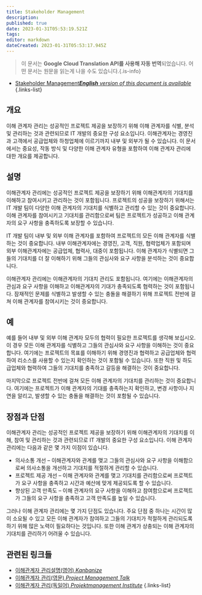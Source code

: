 ```yaml
---
title: Stakeholder Management
description: 
published: true
date: 2023-01-31T05:53:19.521Z
tags: 
editor: markdown
dateCreated: 2023-01-31T05:53:17.945Z
---
```


> 이 문서는 **Google Cloud Translation API를 사용해 자동 번역**되었습니다.
어떤 문서는 원문을 읽는게 나을 수도 있습니다.{.is-info}
- [Stakeholder Management***English** version of this document is available*](/en/Knowledge-base/Dictionary/stakeholder-management)
{.links-list}

  
  
## 개요
이해 관계자 관리는 성공적인 프로젝트 제공을 보장하기 위해 이해 관계자를 식별, 분석 및 관리하는 것과 관련되므로 IT 개발의 중요한 구성 요소입니다. 이해관계자는 경영진과 고객에서 공급업체와 하청업체에 이르기까지 내부 및 외부가 될 수 있습니다. 이 문서에서는 중요성, 작동 방식 및 다양한 이해 관계자 유형을 포함하여 이해 관계자 관리에 대한 개요를 제공합니다.

## 설명
이해관계자 관리에는 성공적인 프로젝트 제공을 보장하기 위해 이해관계자의 기대치를 이해하고 참여시키고 관리하는 것이 포함됩니다. 프로젝트의 성공을 보장하기 위해서는 IT 개발 팀이 다양한 이해 관계자의 기대치를 식별하고 관리할 수 있는 것이 중요합니다. 이해 관계자를 참여시키고 기대치를 관리함으로써 팀은 프로젝트가 성공하고 이해 관계자의 요구 사항을 충족하도록 보장할 수 있습니다.

IT 개발 팀이 내부 및 외부 이해 관계자를 포함하여 프로젝트의 모든 이해 관계자를 식별하는 것이 중요합니다. 내부 이해관계자에는 경영진, 고객, 직원, 협력업체가 포함되며 외부 이해관계자에는 공급업체, 협력사, 대중이 포함됩니다. 이해 관계자가 식별되면 그들의 기대치를 더 잘 이해하기 위해 그들의 관심사와 요구 사항을 분석하는 것이 중요합니다.

이해관계자 관리에는 이해관계자의 기대치 관리도 포함됩니다. 여기에는 이해관계자의 관심과 요구 사항을 이해하고 이해관계자의 기대가 충족되도록 협력하는 것이 포함됩니다. 잠재적인 문제를 식별하고 발생할 수 있는 충돌을 해결하기 위해 프로젝트 전반에 걸쳐 이해 관계자를 참여시키는 것이 중요합니다.

## 예
예를 들어 내부 및 외부 이해 관계자 모두의 협력이 필요한 프로젝트를 생각해 보십시오. 이 경우 모든 이해 관계자를 식별하고 그들의 관심사와 요구 사항을 이해하는 것이 중요합니다. 여기에는 프로젝트의 목표를 이해하기 위해 경영진과 협력하고 공급업체와 협력하여 리소스를 사용할 수 있는지 확인하는 것이 포함될 수 있습니다. 또한 직원 및 하도급업체와 협력하여 그들의 기대치를 충족하고 갈등을 해결하는 것이 중요합니다.

마지막으로 프로젝트 전반에 걸쳐 모든 이해 관계자의 기대치를 관리하는 것이 중요합니다. 여기에는 프로젝트가 이해 관계자의 기대를 충족하는지 확인하고, 변경 사항이나 지연을 알리고, 발생할 수 있는 충돌을 해결하는 것이 포함될 수 있습니다.

## 장점과 단점
이해관계자 관리는 성공적인 프로젝트 제공을 보장하기 위해 이해관계자의 기대치를 이해, 참여 및 관리하는 것과 관련되므로 IT 개발의 중요한 구성 요소입니다. 이해 관계자 관리에는 다음과 같은 몇 가지 이점이 있습니다.

* 의사소통 개선 – 이해관계자와 관계를 맺고 그들의 관심사와 요구 사항을 이해함으로써 의사소통을 개선하고 기대치를 적절하게 관리할 수 있습니다.
* 프로젝트 제공 개선 – 이해 관계자와 관계를 맺고 기대치를 관리함으로써 프로젝트가 요구 사항을 충족하고 시간과 예산에 맞게 제공되도록 할 수 있습니다.
* 향상된 고객 만족도 – 이해 관계자의 요구 사항을 이해하고 참여함으로써 프로젝트가 그들의 요구 사항을 충족하고 고객 만족도를 높일 수 있습니다.

그러나 이해 관계자 관리에는 몇 가지 단점도 있습니다. 주요 단점 중 하나는 시간이 많이 소요될 수 있고 모든 이해 관계자가 참여하고 그들의 기대치가 적절하게 관리되도록 하기 위해 많은 노력이 필요하다는 것입니다. 또한 이해 관계가 상충되는 이해 관계자의 기대치를 관리하기 어려울 수 있습니다.

## 관련된 링크들
- [이해관계자 관리설명(영어) *Kanbanize*](https://kanbanize.com/stakeholder-management/)
- [이해관계자 관리(영문) *Project Management Talk*](https://www.projectmanagementtalk.com/stakeholder-management/)
- [이해관계자 관리(독일어) *Projektmanagement Institute*](https://www.pmi.org/de/resources/stakeholder-management)
{.links-list}